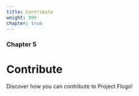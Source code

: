 ```yaml
---
title: Contribute
weight: 999
chapter: true
---
```


### Chapter 5

# Contribute

Discover how you can contribute to Project Flogo!
